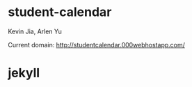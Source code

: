 # student-calendar

Kevin Jia, Arlen Yu

Current domain: http://studentcalendar.000webhostapp.com/
# jekyll
